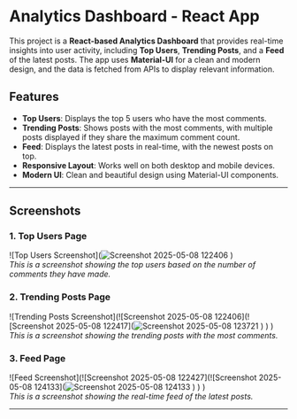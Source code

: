 # Analytics Dashboard - React App

This project is a **React-based Analytics Dashboard** that provides real-time insights into user activity, including **Top Users**, **Trending Posts**, and a **Feed** of the latest posts. The app uses **Material-UI** for a clean and modern design, and the data is fetched from APIs to display relevant information.

## Features

- **Top Users**: Displays the top 5 users who have the most comments.
- **Trending Posts**: Shows posts with the most comments, with multiple posts displayed if they share the maximum comment count.
- **Feed**: Displays the latest posts in real-time, with the newest posts on top.
- **Responsive Layout**: Works well on both desktop and mobile devices.
- **Modern UI**: Clean and beautiful design using Material-UI components.

---

## Screenshots

### 1. **Top Users Page**
![Top Users Screenshot](![Screenshot 2025-05-08 122406](https://github.com/user-attachments/assets/f1caee5a-81f4-446b-851d-656ce121f7d7)
)  
_This is a screenshot showing the top users based on the number of comments they have made._

### 2. **Trending Posts Page**
![Trending Posts Screenshot](![Screenshot 2025-05-08 122406](![Screenshot 2025-05-08 122417](![Screenshot 2025-05-08 123721](https://github.com/user-attachments/assets/d8f97eab-9e55-41f3-a630-c5d11d156e5b)
)
)
)  
_This is a screenshot showing the trending posts with the most comments._

### 3. **Feed Page**
![Feed Screenshot](![Screenshot 2025-05-08 122427](![Screenshot 2025-05-08 124133](![Screenshot 2025-05-08 124133](https://github.com/user-attachments/assets/a937ff43-fcfe-4903-a901-ef408f5086fc)
)
)
)  
_This is a screenshot showing the real-time feed of the latest posts._

---
